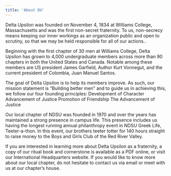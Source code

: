```yaml
---
title: 'About DU'
---
```


Delta Upsilon was founded on November 4, 1834 at Williams College, Massachusetts and was the first non-secret fraternity. To us, non-secrecy means keeping our inner workings as an organization public and open to scrutiny, so that we may be held responsible for all of our actions..

Beginning with the first chapter of 30 men at Williams College, Delta Upsilon has grown to 4,000 undergraduate members across more than 90 chapters in both the United States and Canada. Notable among these members are US president James Garfield, Author Kurt Vonnegut, and the current president of Colombia, Juan Manuel Santos.

The goal of Delta Upsilon is to help its members improve. As such, our mission statement is “Building better men” and to guide us in achieving this, we follow our four founding principles:
Development of Character
Advancement of Justice
Promotion of Friendship
The Advancement of Justice

Our local chapter of NDSU was founded in 1970 and over the years has maintained a strong presence in campus life. This presence includes us having the longest running annual philanthropy event in NDSU Greek Life, Teeter-a-thon. In this event, our brothers  teeter totter for 140 hours straight to raise money to the Boys and Girls Club of the Red River Valley. 

If you are interested in learning more about Delta Upsilon as a fraternity, a copy of our ritual book and cornerstone is available as a PDF online, or visit our International Headquarters website. If you would like to know more about our local chapter, do not hesitate to contact us via email or meet with us at our chapter’s house.
